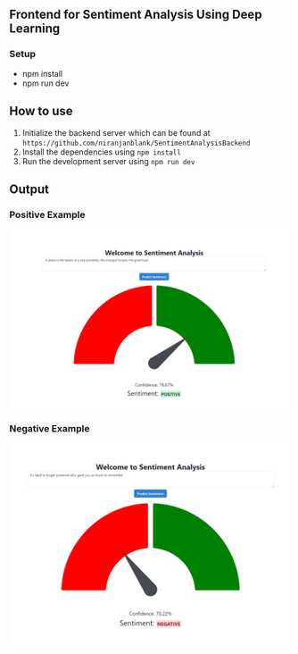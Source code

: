 ## Frontend for Sentiment Analysis Using Deep Learning
### Setup
* npm install
* npm run dev

## How to use
1. Initialize the backend server which can be found at `https://github.com/niranjanblank/SentimentAnalysisBackend`
2. Install the dependencies using `npm install`
3. Run the development server using `npm run dev`

## Output
### Positive Example
![Positive Example](screenshots/positive.png)

### Negative Example
![Negative Example](screenshots/negative.png)